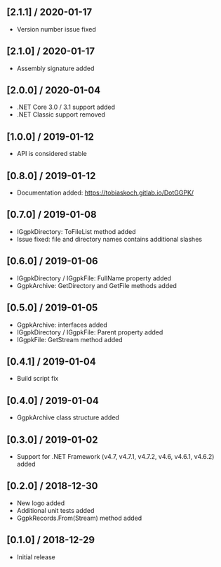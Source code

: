 ## [2.1.1] / 2020-01-17
- Version number issue fixed

## [2.1.0] / 2020-01-17
- Assembly signature added

## [2.0.0] / 2020-01-04
- .NET Core 3.0 / 3.1 support added
- .NET Classic support removed

## [1.0.0] / 2019-01-12
- API is considered stable

## [0.8.0] / 2019-01-12
- Documentation added: https://tobiaskoch.gitlab.io/DotGGPK/

## [0.7.0] / 2019-01-08
- IGgpkDirectory: ToFileList method added
- Issue fixed: file and directory names contains additional slashes

## [0.6.0] / 2019-01-06
- IGgpkDirectory / IGgpkFile: FullName property added
- GgpkArchive: GetDirectory and GetFile methods added

## [0.5.0] / 2019-01-05
- GgpkArchive: interfaces added
- IGgpkDirectory / IGgpkFile: Parent property added
- IGgpkFile: GetStream method added

## [0.4.1] / 2019-01-04
- Build script fix

## [0.4.0] / 2019-01-04
- GgpkArchive class structure added

## [0.3.0] / 2019-01-02
- Support for .NET Framework (v4.7, v4.7.1, v4.7.2, v4.6, v4.6.1, v4.6.2) added

## [0.2.0] / 2018-12-30
- New logo added
- Additional unit tests added
- GgpkRecords.From(Stream) method added

## [0.1.0] / 2018-12-29
- Initial release